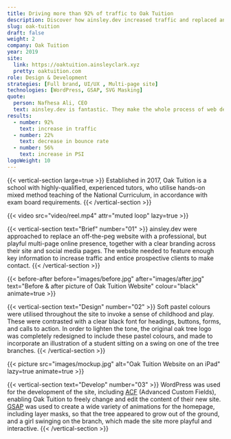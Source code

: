 ```yaml
---
title: Driving more than 92% of traffic to Oak Tuition
description: Discover how ainsley.dev increased traffic and replaced an off-the-peg website, with a professional, sleek, but playful multi-page online presence.
slug: oak-tuition
draft: false
weight: 2
company: Oak Tuition
year: 2019
site:
  link: https://oaktuition.ainsleyclark.xyz
  pretty: oaktuition.com
role: Design & Development
strategies: [Full brand, UI/UX , Multi-page site]
technologies: [WordPress, GSAP, SVG Masking]
quote:
  person: Nafhesa Ali, CEO
  text: ainsley.dev is fantastic. They make the whole process of web development so easy through their support and expertise. Highly recommend and would definitely work with them again.
results:
  - number: 92%
    text: increase in traffic
  - number: 22%
    text: decrease in bounce rate
  - number: 56%
    text: increase in PSI
logoWeight: 10
---
```


<!-- Intro -->
{{< vertical-section large=true >}}
Established in 2017, Oak Tuition is a school with highly-qualified, experienced tutors, who utilise hands-on
mixed method teaching of the National Curriculum, in accordance with exam board requirements.
{{< /vertical-section >}}

<!-- Reel -->
{{< video src="video/reel.mp4" attr="muted loop" lazy=true >}}

<!-- Brief -->
{{< vertical-section text="Brief" number="01" >}}
ainsley.dev were approached to replace an off-the-peg website with a professional, but playful multi-page online
presence, together with a clear branding across their site and social media pages. The website needed to feature enough key
information to increase traffic and entice prospective clients to make contact.
{{< /vertical-section >}}

<!-- Before/After -->
{{< before-after before="images/before.jpg" after="images/after.jpg" text="Before & after picture of Oak Tuition Website" colour="black" animate=true >}}

<!-- Design -->
{{< vertical-section text="Design" number="02" >}}
Soft pastel colours were utilised throughout the site to invoke a sense of childhood and play. These were contrasted
with a clear black font for headings, buttons, forms, and calls to action. In order to lighten the tone, the original
oak tree logo was completely redesigned to include these pastel colours, and made to incorporate an illustration of a
student sitting on a swing on one of the tree branches.
{{< /vertical-section >}}

<!-- Mockup -->
{{< picture src="images/mockup.jpg" alt="Oak Tuition Website on an iPad" lazy=true animate=true >}}

<!-- Development -->
{{< vertical-section text="Develop" number="03" >}}
WordPress was used for the development of the site, including [ACF](https://www.advancedcustomfields.com/) (Advanced
Custom Fields), enabling Oak Tuition to freely change and edit the content of their new
site. [GSAP](https://greensock.com/gsap/) was used to create a wide variety of animations for the homepage, including
layer masks, so that the tree appeared to grow out of the ground, and a girl swinging on the branch, which made the site
more playful and interactive.
{{< /vertical-section >}}
